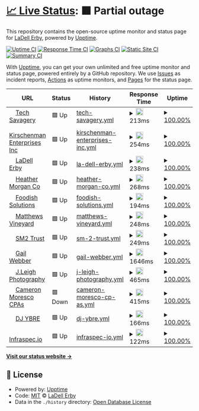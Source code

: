 # [📈 Live Status](https://ladellerby.github.io/uptime-monitoring): <!--live status--> **🟧 Partial outage**

This repository contains the open-source uptime monitor and status page for [LaDell Erby](https://ladellerby.github.io/uptime-monitoring), powered by [Upptime](https://github.com/upptime/upptime).

[![Uptime CI](https://github.com/ladellerby/uptime-monitoring/workflows/Uptime%20CI/badge.svg)](https://github.com/ladellerby/uptime-monitoring/actions?query=workflow%3A%22Uptime+CI%22)
[![Response Time CI](https://github.com/ladellerby/uptime-monitoring/workflows/Response%20Time%20CI/badge.svg)](https://github.com/ladellerby/uptime-monitoring/actions?query=workflow%3A%22Response+Time+CI%22)
[![Graphs CI](https://github.com/ladellerby/uptime-monitoring/workflows/Graphs%20CI/badge.svg)](https://github.com/ladellerby/uptime-monitoring/actions?query=workflow%3A%22Graphs+CI%22)
[![Static Site CI](https://github.com/ladellerby/uptime-monitoring/workflows/Static%20Site%20CI/badge.svg)](https://github.com/ladellerby/uptime-monitoring/actions?query=workflow%3A%22Static+Site+CI%22)
[![Summary CI](https://github.com/ladellerby/uptime-monitoring/workflows/Summary%20CI/badge.svg)](https://github.com/ladellerby/uptime-monitoring/actions?query=workflow%3A%22Summary+CI%22)

With [Upptime](https://upptime.js.org), you can get your own unlimited and free uptime monitor and status page, powered entirely by a GitHub repository. We use [Issues](https://github.com/ladellerby/uptime-monitoring/issues) as incident reports, [Actions](https://github.com/ladellerby/uptime-monitoring/actions) as uptime monitors, and [Pages](https://ladellerby.github.io/uptime-monitoring) for the status page.

<!--start: status pages-->
<!-- This summary is generated by Upptime (https://github.com/upptime/upptime) -->
<!-- Do not edit this manually, your changes will be overwritten -->
<!-- prettier-ignore -->
| URL | Status | History | Response Time | Uptime |
| --- | ------ | ------- | ------------- | ------ |
| <img alt="" src="https://icons.duckduckgo.com/ip3/techsavagery.net.ico" height="13"> [Tech Savagery](https://techsavagery.net) | 🟩 Up | [tech-savagery.yml](https://github.com/TechSavagery/uptime-monitoring/commits/HEAD/history/tech-savagery.yml) | <details><summary><img alt="Response time graph" src="./graphs/tech-savagery/response-time-week.png" height="20"> 213ms</summary><br><a href="https://ladellerby.github.io/uptime-monitoring/history/tech-savagery"><img alt="Response time 334" src="https://img.shields.io/endpoint?url=https%3A%2F%2Fraw.githubusercontent.com%2FTechSavagery%2Fuptime-monitoring%2FHEAD%2Fapi%2Ftech-savagery%2Fresponse-time.json"></a><br><a href="https://ladellerby.github.io/uptime-monitoring/history/tech-savagery"><img alt="24-hour response time 484" src="https://img.shields.io/endpoint?url=https%3A%2F%2Fraw.githubusercontent.com%2FTechSavagery%2Fuptime-monitoring%2FHEAD%2Fapi%2Ftech-savagery%2Fresponse-time-day.json"></a><br><a href="https://ladellerby.github.io/uptime-monitoring/history/tech-savagery"><img alt="7-day response time 213" src="https://img.shields.io/endpoint?url=https%3A%2F%2Fraw.githubusercontent.com%2FTechSavagery%2Fuptime-monitoring%2FHEAD%2Fapi%2Ftech-savagery%2Fresponse-time-week.json"></a><br><a href="https://ladellerby.github.io/uptime-monitoring/history/tech-savagery"><img alt="30-day response time 266" src="https://img.shields.io/endpoint?url=https%3A%2F%2Fraw.githubusercontent.com%2FTechSavagery%2Fuptime-monitoring%2FHEAD%2Fapi%2Ftech-savagery%2Fresponse-time-month.json"></a><br><a href="https://ladellerby.github.io/uptime-monitoring/history/tech-savagery"><img alt="1-year response time 334" src="https://img.shields.io/endpoint?url=https%3A%2F%2Fraw.githubusercontent.com%2FTechSavagery%2Fuptime-monitoring%2FHEAD%2Fapi%2Ftech-savagery%2Fresponse-time-year.json"></a></details> | <details><summary><a href="https://ladellerby.github.io/uptime-monitoring/history/tech-savagery">100.00%</a></summary><a href="https://ladellerby.github.io/uptime-monitoring/history/tech-savagery"><img alt="All-time uptime 94.34%" src="https://img.shields.io/endpoint?url=https%3A%2F%2Fraw.githubusercontent.com%2FTechSavagery%2Fuptime-monitoring%2FHEAD%2Fapi%2Ftech-savagery%2Fuptime.json"></a><br><a href="https://ladellerby.github.io/uptime-monitoring/history/tech-savagery"><img alt="24-hour uptime 100.00%" src="https://img.shields.io/endpoint?url=https%3A%2F%2Fraw.githubusercontent.com%2FTechSavagery%2Fuptime-monitoring%2FHEAD%2Fapi%2Ftech-savagery%2Fuptime-day.json"></a><br><a href="https://ladellerby.github.io/uptime-monitoring/history/tech-savagery"><img alt="7-day uptime 100.00%" src="https://img.shields.io/endpoint?url=https%3A%2F%2Fraw.githubusercontent.com%2FTechSavagery%2Fuptime-monitoring%2FHEAD%2Fapi%2Ftech-savagery%2Fuptime-week.json"></a><br><a href="https://ladellerby.github.io/uptime-monitoring/history/tech-savagery"><img alt="30-day uptime 71.61%" src="https://img.shields.io/endpoint?url=https%3A%2F%2Fraw.githubusercontent.com%2FTechSavagery%2Fuptime-monitoring%2FHEAD%2Fapi%2Ftech-savagery%2Fuptime-month.json"></a><br><a href="https://ladellerby.github.io/uptime-monitoring/history/tech-savagery"><img alt="1-year uptime 94.34%" src="https://img.shields.io/endpoint?url=https%3A%2F%2Fraw.githubusercontent.com%2FTechSavagery%2Fuptime-monitoring%2FHEAD%2Fapi%2Ftech-savagery%2Fuptime-year.json"></a></details>
| <img alt="" src="https://icons.duckduckgo.com/ip3/www.kirschenman.com.ico" height="13"> [Kirschenman Enterprises Inc](https://www.kirschenman.com/) | 🟩 Up | [kirschenman-enterprises-inc.yml](https://github.com/TechSavagery/uptime-monitoring/commits/HEAD/history/kirschenman-enterprises-inc.yml) | <details><summary><img alt="Response time graph" src="./graphs/kirschenman-enterprises-inc/response-time-week.png" height="20"> 254ms</summary><br><a href="https://ladellerby.github.io/uptime-monitoring/history/kirschenman-enterprises-inc"><img alt="Response time 588" src="https://img.shields.io/endpoint?url=https%3A%2F%2Fraw.githubusercontent.com%2FTechSavagery%2Fuptime-monitoring%2FHEAD%2Fapi%2Fkirschenman-enterprises-inc%2Fresponse-time.json"></a><br><a href="https://ladellerby.github.io/uptime-monitoring/history/kirschenman-enterprises-inc"><img alt="24-hour response time 354" src="https://img.shields.io/endpoint?url=https%3A%2F%2Fraw.githubusercontent.com%2FTechSavagery%2Fuptime-monitoring%2FHEAD%2Fapi%2Fkirschenman-enterprises-inc%2Fresponse-time-day.json"></a><br><a href="https://ladellerby.github.io/uptime-monitoring/history/kirschenman-enterprises-inc"><img alt="7-day response time 254" src="https://img.shields.io/endpoint?url=https%3A%2F%2Fraw.githubusercontent.com%2FTechSavagery%2Fuptime-monitoring%2FHEAD%2Fapi%2Fkirschenman-enterprises-inc%2Fresponse-time-week.json"></a><br><a href="https://ladellerby.github.io/uptime-monitoring/history/kirschenman-enterprises-inc"><img alt="30-day response time 346" src="https://img.shields.io/endpoint?url=https%3A%2F%2Fraw.githubusercontent.com%2FTechSavagery%2Fuptime-monitoring%2FHEAD%2Fapi%2Fkirschenman-enterprises-inc%2Fresponse-time-month.json"></a><br><a href="https://ladellerby.github.io/uptime-monitoring/history/kirschenman-enterprises-inc"><img alt="1-year response time 588" src="https://img.shields.io/endpoint?url=https%3A%2F%2Fraw.githubusercontent.com%2FTechSavagery%2Fuptime-monitoring%2FHEAD%2Fapi%2Fkirschenman-enterprises-inc%2Fresponse-time-year.json"></a></details> | <details><summary><a href="https://ladellerby.github.io/uptime-monitoring/history/kirschenman-enterprises-inc">100.00%</a></summary><a href="https://ladellerby.github.io/uptime-monitoring/history/kirschenman-enterprises-inc"><img alt="All-time uptime 99.11%" src="https://img.shields.io/endpoint?url=https%3A%2F%2Fraw.githubusercontent.com%2FTechSavagery%2Fuptime-monitoring%2FHEAD%2Fapi%2Fkirschenman-enterprises-inc%2Fuptime.json"></a><br><a href="https://ladellerby.github.io/uptime-monitoring/history/kirschenman-enterprises-inc"><img alt="24-hour uptime 100.00%" src="https://img.shields.io/endpoint?url=https%3A%2F%2Fraw.githubusercontent.com%2FTechSavagery%2Fuptime-monitoring%2FHEAD%2Fapi%2Fkirschenman-enterprises-inc%2Fuptime-day.json"></a><br><a href="https://ladellerby.github.io/uptime-monitoring/history/kirschenman-enterprises-inc"><img alt="7-day uptime 100.00%" src="https://img.shields.io/endpoint?url=https%3A%2F%2Fraw.githubusercontent.com%2FTechSavagery%2Fuptime-monitoring%2FHEAD%2Fapi%2Fkirschenman-enterprises-inc%2Fuptime-week.json"></a><br><a href="https://ladellerby.github.io/uptime-monitoring/history/kirschenman-enterprises-inc"><img alt="30-day uptime 100.00%" src="https://img.shields.io/endpoint?url=https%3A%2F%2Fraw.githubusercontent.com%2FTechSavagery%2Fuptime-monitoring%2FHEAD%2Fapi%2Fkirschenman-enterprises-inc%2Fuptime-month.json"></a><br><a href="https://ladellerby.github.io/uptime-monitoring/history/kirschenman-enterprises-inc"><img alt="1-year uptime 99.11%" src="https://img.shields.io/endpoint?url=https%3A%2F%2Fraw.githubusercontent.com%2FTechSavagery%2Fuptime-monitoring%2FHEAD%2Fapi%2Fkirschenman-enterprises-inc%2Fuptime-year.json"></a></details>
| <img alt="" src="https://icons.duckduckgo.com/ip3/ladellerby.com.ico" height="13"> [LaDell Erby](https://ladellerby.com) | 🟩 Up | [la-dell-erby.yml](https://github.com/TechSavagery/uptime-monitoring/commits/HEAD/history/la-dell-erby.yml) | <details><summary><img alt="Response time graph" src="./graphs/la-dell-erby/response-time-week.png" height="20"> 238ms</summary><br><a href="https://ladellerby.github.io/uptime-monitoring/history/la-dell-erby"><img alt="Response time 313" src="https://img.shields.io/endpoint?url=https%3A%2F%2Fraw.githubusercontent.com%2FTechSavagery%2Fuptime-monitoring%2FHEAD%2Fapi%2Fla-dell-erby%2Fresponse-time.json"></a><br><a href="https://ladellerby.github.io/uptime-monitoring/history/la-dell-erby"><img alt="24-hour response time 464" src="https://img.shields.io/endpoint?url=https%3A%2F%2Fraw.githubusercontent.com%2FTechSavagery%2Fuptime-monitoring%2FHEAD%2Fapi%2Fla-dell-erby%2Fresponse-time-day.json"></a><br><a href="https://ladellerby.github.io/uptime-monitoring/history/la-dell-erby"><img alt="7-day response time 238" src="https://img.shields.io/endpoint?url=https%3A%2F%2Fraw.githubusercontent.com%2FTechSavagery%2Fuptime-monitoring%2FHEAD%2Fapi%2Fla-dell-erby%2Fresponse-time-week.json"></a><br><a href="https://ladellerby.github.io/uptime-monitoring/history/la-dell-erby"><img alt="30-day response time 292" src="https://img.shields.io/endpoint?url=https%3A%2F%2Fraw.githubusercontent.com%2FTechSavagery%2Fuptime-monitoring%2FHEAD%2Fapi%2Fla-dell-erby%2Fresponse-time-month.json"></a><br><a href="https://ladellerby.github.io/uptime-monitoring/history/la-dell-erby"><img alt="1-year response time 313" src="https://img.shields.io/endpoint?url=https%3A%2F%2Fraw.githubusercontent.com%2FTechSavagery%2Fuptime-monitoring%2FHEAD%2Fapi%2Fla-dell-erby%2Fresponse-time-year.json"></a></details> | <details><summary><a href="https://ladellerby.github.io/uptime-monitoring/history/la-dell-erby">100.00%</a></summary><a href="https://ladellerby.github.io/uptime-monitoring/history/la-dell-erby"><img alt="All-time uptime 100.00%" src="https://img.shields.io/endpoint?url=https%3A%2F%2Fraw.githubusercontent.com%2FTechSavagery%2Fuptime-monitoring%2FHEAD%2Fapi%2Fla-dell-erby%2Fuptime.json"></a><br><a href="https://ladellerby.github.io/uptime-monitoring/history/la-dell-erby"><img alt="24-hour uptime 100.00%" src="https://img.shields.io/endpoint?url=https%3A%2F%2Fraw.githubusercontent.com%2FTechSavagery%2Fuptime-monitoring%2FHEAD%2Fapi%2Fla-dell-erby%2Fuptime-day.json"></a><br><a href="https://ladellerby.github.io/uptime-monitoring/history/la-dell-erby"><img alt="7-day uptime 100.00%" src="https://img.shields.io/endpoint?url=https%3A%2F%2Fraw.githubusercontent.com%2FTechSavagery%2Fuptime-monitoring%2FHEAD%2Fapi%2Fla-dell-erby%2Fuptime-week.json"></a><br><a href="https://ladellerby.github.io/uptime-monitoring/history/la-dell-erby"><img alt="30-day uptime 100.00%" src="https://img.shields.io/endpoint?url=https%3A%2F%2Fraw.githubusercontent.com%2FTechSavagery%2Fuptime-monitoring%2FHEAD%2Fapi%2Fla-dell-erby%2Fuptime-month.json"></a><br><a href="https://ladellerby.github.io/uptime-monitoring/history/la-dell-erby"><img alt="1-year uptime 100.00%" src="https://img.shields.io/endpoint?url=https%3A%2F%2Fraw.githubusercontent.com%2FTechSavagery%2Fuptime-monitoring%2FHEAD%2Fapi%2Fla-dell-erby%2Fuptime-year.json"></a></details>
| <img alt="" src="https://icons.duckduckgo.com/ip3/heathermorgan.co.ico" height="13"> [Heather Morgan Co](https://heathermorgan.co) | 🟩 Up | [heather-morgan-co.yml](https://github.com/TechSavagery/uptime-monitoring/commits/HEAD/history/heather-morgan-co.yml) | <details><summary><img alt="Response time graph" src="./graphs/heather-morgan-co/response-time-week.png" height="20"> 268ms</summary><br><a href="https://ladellerby.github.io/uptime-monitoring/history/heather-morgan-co"><img alt="Response time 445" src="https://img.shields.io/endpoint?url=https%3A%2F%2Fraw.githubusercontent.com%2FTechSavagery%2Fuptime-monitoring%2FHEAD%2Fapi%2Fheather-morgan-co%2Fresponse-time.json"></a><br><a href="https://ladellerby.github.io/uptime-monitoring/history/heather-morgan-co"><img alt="24-hour response time 500" src="https://img.shields.io/endpoint?url=https%3A%2F%2Fraw.githubusercontent.com%2FTechSavagery%2Fuptime-monitoring%2FHEAD%2Fapi%2Fheather-morgan-co%2Fresponse-time-day.json"></a><br><a href="https://ladellerby.github.io/uptime-monitoring/history/heather-morgan-co"><img alt="7-day response time 268" src="https://img.shields.io/endpoint?url=https%3A%2F%2Fraw.githubusercontent.com%2FTechSavagery%2Fuptime-monitoring%2FHEAD%2Fapi%2Fheather-morgan-co%2Fresponse-time-week.json"></a><br><a href="https://ladellerby.github.io/uptime-monitoring/history/heather-morgan-co"><img alt="30-day response time 299" src="https://img.shields.io/endpoint?url=https%3A%2F%2Fraw.githubusercontent.com%2FTechSavagery%2Fuptime-monitoring%2FHEAD%2Fapi%2Fheather-morgan-co%2Fresponse-time-month.json"></a><br><a href="https://ladellerby.github.io/uptime-monitoring/history/heather-morgan-co"><img alt="1-year response time 445" src="https://img.shields.io/endpoint?url=https%3A%2F%2Fraw.githubusercontent.com%2FTechSavagery%2Fuptime-monitoring%2FHEAD%2Fapi%2Fheather-morgan-co%2Fresponse-time-year.json"></a></details> | <details><summary><a href="https://ladellerby.github.io/uptime-monitoring/history/heather-morgan-co">100.00%</a></summary><a href="https://ladellerby.github.io/uptime-monitoring/history/heather-morgan-co"><img alt="All-time uptime 99.65%" src="https://img.shields.io/endpoint?url=https%3A%2F%2Fraw.githubusercontent.com%2FTechSavagery%2Fuptime-monitoring%2FHEAD%2Fapi%2Fheather-morgan-co%2Fuptime.json"></a><br><a href="https://ladellerby.github.io/uptime-monitoring/history/heather-morgan-co"><img alt="24-hour uptime 100.00%" src="https://img.shields.io/endpoint?url=https%3A%2F%2Fraw.githubusercontent.com%2FTechSavagery%2Fuptime-monitoring%2FHEAD%2Fapi%2Fheather-morgan-co%2Fuptime-day.json"></a><br><a href="https://ladellerby.github.io/uptime-monitoring/history/heather-morgan-co"><img alt="7-day uptime 100.00%" src="https://img.shields.io/endpoint?url=https%3A%2F%2Fraw.githubusercontent.com%2FTechSavagery%2Fuptime-monitoring%2FHEAD%2Fapi%2Fheather-morgan-co%2Fuptime-week.json"></a><br><a href="https://ladellerby.github.io/uptime-monitoring/history/heather-morgan-co"><img alt="30-day uptime 100.00%" src="https://img.shields.io/endpoint?url=https%3A%2F%2Fraw.githubusercontent.com%2FTechSavagery%2Fuptime-monitoring%2FHEAD%2Fapi%2Fheather-morgan-co%2Fuptime-month.json"></a><br><a href="https://ladellerby.github.io/uptime-monitoring/history/heather-morgan-co"><img alt="1-year uptime 99.65%" src="https://img.shields.io/endpoint?url=https%3A%2F%2Fraw.githubusercontent.com%2FTechSavagery%2Fuptime-monitoring%2FHEAD%2Fapi%2Fheather-morgan-co%2Fuptime-year.json"></a></details>
| <img alt="" src="https://icons.duckduckgo.com/ip3/foodishsolutions.com.ico" height="13"> [Foodish Solutions](https://foodishsolutions.com) | 🟩 Up | [foodish-solutions.yml](https://github.com/TechSavagery/uptime-monitoring/commits/HEAD/history/foodish-solutions.yml) | <details><summary><img alt="Response time graph" src="./graphs/foodish-solutions/response-time-week.png" height="20"> 194ms</summary><br><a href="https://ladellerby.github.io/uptime-monitoring/history/foodish-solutions"><img alt="Response time 276" src="https://img.shields.io/endpoint?url=https%3A%2F%2Fraw.githubusercontent.com%2FTechSavagery%2Fuptime-monitoring%2FHEAD%2Fapi%2Ffoodish-solutions%2Fresponse-time.json"></a><br><a href="https://ladellerby.github.io/uptime-monitoring/history/foodish-solutions"><img alt="24-hour response time 416" src="https://img.shields.io/endpoint?url=https%3A%2F%2Fraw.githubusercontent.com%2FTechSavagery%2Fuptime-monitoring%2FHEAD%2Fapi%2Ffoodish-solutions%2Fresponse-time-day.json"></a><br><a href="https://ladellerby.github.io/uptime-monitoring/history/foodish-solutions"><img alt="7-day response time 194" src="https://img.shields.io/endpoint?url=https%3A%2F%2Fraw.githubusercontent.com%2FTechSavagery%2Fuptime-monitoring%2FHEAD%2Fapi%2Ffoodish-solutions%2Fresponse-time-week.json"></a><br><a href="https://ladellerby.github.io/uptime-monitoring/history/foodish-solutions"><img alt="30-day response time 225" src="https://img.shields.io/endpoint?url=https%3A%2F%2Fraw.githubusercontent.com%2FTechSavagery%2Fuptime-monitoring%2FHEAD%2Fapi%2Ffoodish-solutions%2Fresponse-time-month.json"></a><br><a href="https://ladellerby.github.io/uptime-monitoring/history/foodish-solutions"><img alt="1-year response time 276" src="https://img.shields.io/endpoint?url=https%3A%2F%2Fraw.githubusercontent.com%2FTechSavagery%2Fuptime-monitoring%2FHEAD%2Fapi%2Ffoodish-solutions%2Fresponse-time-year.json"></a></details> | <details><summary><a href="https://ladellerby.github.io/uptime-monitoring/history/foodish-solutions">100.00%</a></summary><a href="https://ladellerby.github.io/uptime-monitoring/history/foodish-solutions"><img alt="All-time uptime 99.17%" src="https://img.shields.io/endpoint?url=https%3A%2F%2Fraw.githubusercontent.com%2FTechSavagery%2Fuptime-monitoring%2FHEAD%2Fapi%2Ffoodish-solutions%2Fuptime.json"></a><br><a href="https://ladellerby.github.io/uptime-monitoring/history/foodish-solutions"><img alt="24-hour uptime 100.00%" src="https://img.shields.io/endpoint?url=https%3A%2F%2Fraw.githubusercontent.com%2FTechSavagery%2Fuptime-monitoring%2FHEAD%2Fapi%2Ffoodish-solutions%2Fuptime-day.json"></a><br><a href="https://ladellerby.github.io/uptime-monitoring/history/foodish-solutions"><img alt="7-day uptime 100.00%" src="https://img.shields.io/endpoint?url=https%3A%2F%2Fraw.githubusercontent.com%2FTechSavagery%2Fuptime-monitoring%2FHEAD%2Fapi%2Ffoodish-solutions%2Fuptime-week.json"></a><br><a href="https://ladellerby.github.io/uptime-monitoring/history/foodish-solutions"><img alt="30-day uptime 100.00%" src="https://img.shields.io/endpoint?url=https%3A%2F%2Fraw.githubusercontent.com%2FTechSavagery%2Fuptime-monitoring%2FHEAD%2Fapi%2Ffoodish-solutions%2Fuptime-month.json"></a><br><a href="https://ladellerby.github.io/uptime-monitoring/history/foodish-solutions"><img alt="1-year uptime 99.17%" src="https://img.shields.io/endpoint?url=https%3A%2F%2Fraw.githubusercontent.com%2FTechSavagery%2Fuptime-monitoring%2FHEAD%2Fapi%2Ffoodish-solutions%2Fuptime-year.json"></a></details>
| <img alt="" src="https://icons.duckduckgo.com/ip3/matthewsvineyard.com.ico" height="13"> [Matthews Vineyard](https://matthewsvineyard.com) | 🟩 Up | [matthews-vineyard.yml](https://github.com/TechSavagery/uptime-monitoring/commits/HEAD/history/matthews-vineyard.yml) | <details><summary><img alt="Response time graph" src="./graphs/matthews-vineyard/response-time-week.png" height="20"> 248ms</summary><br><a href="https://ladellerby.github.io/uptime-monitoring/history/matthews-vineyard"><img alt="Response time 364" src="https://img.shields.io/endpoint?url=https%3A%2F%2Fraw.githubusercontent.com%2FTechSavagery%2Fuptime-monitoring%2FHEAD%2Fapi%2Fmatthews-vineyard%2Fresponse-time.json"></a><br><a href="https://ladellerby.github.io/uptime-monitoring/history/matthews-vineyard"><img alt="24-hour response time 520" src="https://img.shields.io/endpoint?url=https%3A%2F%2Fraw.githubusercontent.com%2FTechSavagery%2Fuptime-monitoring%2FHEAD%2Fapi%2Fmatthews-vineyard%2Fresponse-time-day.json"></a><br><a href="https://ladellerby.github.io/uptime-monitoring/history/matthews-vineyard"><img alt="7-day response time 248" src="https://img.shields.io/endpoint?url=https%3A%2F%2Fraw.githubusercontent.com%2FTechSavagery%2Fuptime-monitoring%2FHEAD%2Fapi%2Fmatthews-vineyard%2Fresponse-time-week.json"></a><br><a href="https://ladellerby.github.io/uptime-monitoring/history/matthews-vineyard"><img alt="30-day response time 302" src="https://img.shields.io/endpoint?url=https%3A%2F%2Fraw.githubusercontent.com%2FTechSavagery%2Fuptime-monitoring%2FHEAD%2Fapi%2Fmatthews-vineyard%2Fresponse-time-month.json"></a><br><a href="https://ladellerby.github.io/uptime-monitoring/history/matthews-vineyard"><img alt="1-year response time 364" src="https://img.shields.io/endpoint?url=https%3A%2F%2Fraw.githubusercontent.com%2FTechSavagery%2Fuptime-monitoring%2FHEAD%2Fapi%2Fmatthews-vineyard%2Fresponse-time-year.json"></a></details> | <details><summary><a href="https://ladellerby.github.io/uptime-monitoring/history/matthews-vineyard">100.00%</a></summary><a href="https://ladellerby.github.io/uptime-monitoring/history/matthews-vineyard"><img alt="All-time uptime 99.02%" src="https://img.shields.io/endpoint?url=https%3A%2F%2Fraw.githubusercontent.com%2FTechSavagery%2Fuptime-monitoring%2FHEAD%2Fapi%2Fmatthews-vineyard%2Fuptime.json"></a><br><a href="https://ladellerby.github.io/uptime-monitoring/history/matthews-vineyard"><img alt="24-hour uptime 100.00%" src="https://img.shields.io/endpoint?url=https%3A%2F%2Fraw.githubusercontent.com%2FTechSavagery%2Fuptime-monitoring%2FHEAD%2Fapi%2Fmatthews-vineyard%2Fuptime-day.json"></a><br><a href="https://ladellerby.github.io/uptime-monitoring/history/matthews-vineyard"><img alt="7-day uptime 100.00%" src="https://img.shields.io/endpoint?url=https%3A%2F%2Fraw.githubusercontent.com%2FTechSavagery%2Fuptime-monitoring%2FHEAD%2Fapi%2Fmatthews-vineyard%2Fuptime-week.json"></a><br><a href="https://ladellerby.github.io/uptime-monitoring/history/matthews-vineyard"><img alt="30-day uptime 100.00%" src="https://img.shields.io/endpoint?url=https%3A%2F%2Fraw.githubusercontent.com%2FTechSavagery%2Fuptime-monitoring%2FHEAD%2Fapi%2Fmatthews-vineyard%2Fuptime-month.json"></a><br><a href="https://ladellerby.github.io/uptime-monitoring/history/matthews-vineyard"><img alt="1-year uptime 99.02%" src="https://img.shields.io/endpoint?url=https%3A%2F%2Fraw.githubusercontent.com%2FTechSavagery%2Fuptime-monitoring%2FHEAD%2Fapi%2Fmatthews-vineyard%2Fuptime-year.json"></a></details>
| <img alt="" src="https://icons.duckduckgo.com/ip3/sm2trust.com.ico" height="13"> [SM2 Trust](https://sm2trust.com) | 🟩 Up | [sm-2-trust.yml](https://github.com/TechSavagery/uptime-monitoring/commits/HEAD/history/sm-2-trust.yml) | <details><summary><img alt="Response time graph" src="./graphs/sm-2-trust/response-time-week.png" height="20"> 249ms</summary><br><a href="https://ladellerby.github.io/uptime-monitoring/history/sm-2-trust"><img alt="Response time 364" src="https://img.shields.io/endpoint?url=https%3A%2F%2Fraw.githubusercontent.com%2FTechSavagery%2Fuptime-monitoring%2FHEAD%2Fapi%2Fsm-2-trust%2Fresponse-time.json"></a><br><a href="https://ladellerby.github.io/uptime-monitoring/history/sm-2-trust"><img alt="24-hour response time 453" src="https://img.shields.io/endpoint?url=https%3A%2F%2Fraw.githubusercontent.com%2FTechSavagery%2Fuptime-monitoring%2FHEAD%2Fapi%2Fsm-2-trust%2Fresponse-time-day.json"></a><br><a href="https://ladellerby.github.io/uptime-monitoring/history/sm-2-trust"><img alt="7-day response time 249" src="https://img.shields.io/endpoint?url=https%3A%2F%2Fraw.githubusercontent.com%2FTechSavagery%2Fuptime-monitoring%2FHEAD%2Fapi%2Fsm-2-trust%2Fresponse-time-week.json"></a><br><a href="https://ladellerby.github.io/uptime-monitoring/history/sm-2-trust"><img alt="30-day response time 288" src="https://img.shields.io/endpoint?url=https%3A%2F%2Fraw.githubusercontent.com%2FTechSavagery%2Fuptime-monitoring%2FHEAD%2Fapi%2Fsm-2-trust%2Fresponse-time-month.json"></a><br><a href="https://ladellerby.github.io/uptime-monitoring/history/sm-2-trust"><img alt="1-year response time 364" src="https://img.shields.io/endpoint?url=https%3A%2F%2Fraw.githubusercontent.com%2FTechSavagery%2Fuptime-monitoring%2FHEAD%2Fapi%2Fsm-2-trust%2Fresponse-time-year.json"></a></details> | <details><summary><a href="https://ladellerby.github.io/uptime-monitoring/history/sm-2-trust">100.00%</a></summary><a href="https://ladellerby.github.io/uptime-monitoring/history/sm-2-trust"><img alt="All-time uptime 98.68%" src="https://img.shields.io/endpoint?url=https%3A%2F%2Fraw.githubusercontent.com%2FTechSavagery%2Fuptime-monitoring%2FHEAD%2Fapi%2Fsm-2-trust%2Fuptime.json"></a><br><a href="https://ladellerby.github.io/uptime-monitoring/history/sm-2-trust"><img alt="24-hour uptime 100.00%" src="https://img.shields.io/endpoint?url=https%3A%2F%2Fraw.githubusercontent.com%2FTechSavagery%2Fuptime-monitoring%2FHEAD%2Fapi%2Fsm-2-trust%2Fuptime-day.json"></a><br><a href="https://ladellerby.github.io/uptime-monitoring/history/sm-2-trust"><img alt="7-day uptime 100.00%" src="https://img.shields.io/endpoint?url=https%3A%2F%2Fraw.githubusercontent.com%2FTechSavagery%2Fuptime-monitoring%2FHEAD%2Fapi%2Fsm-2-trust%2Fuptime-week.json"></a><br><a href="https://ladellerby.github.io/uptime-monitoring/history/sm-2-trust"><img alt="30-day uptime 100.00%" src="https://img.shields.io/endpoint?url=https%3A%2F%2Fraw.githubusercontent.com%2FTechSavagery%2Fuptime-monitoring%2FHEAD%2Fapi%2Fsm-2-trust%2Fuptime-month.json"></a><br><a href="https://ladellerby.github.io/uptime-monitoring/history/sm-2-trust"><img alt="1-year uptime 98.68%" src="https://img.shields.io/endpoint?url=https%3A%2F%2Fraw.githubusercontent.com%2FTechSavagery%2Fuptime-monitoring%2FHEAD%2Fapi%2Fsm-2-trust%2Fuptime-year.json"></a></details>
| <img alt="" src="https://icons.duckduckgo.com/ip3/gailwebber.com.ico" height="13"> [Gail Webber](https://gailwebber.com) | 🟩 Up | [gail-webber.yml](https://github.com/TechSavagery/uptime-monitoring/commits/HEAD/history/gail-webber.yml) | <details><summary><img alt="Response time graph" src="./graphs/gail-webber/response-time-week.png" height="20"> 1646ms</summary><br><a href="https://ladellerby.github.io/uptime-monitoring/history/gail-webber"><img alt="Response time 1645" src="https://img.shields.io/endpoint?url=https%3A%2F%2Fraw.githubusercontent.com%2FTechSavagery%2Fuptime-monitoring%2FHEAD%2Fapi%2Fgail-webber%2Fresponse-time.json"></a><br><a href="https://ladellerby.github.io/uptime-monitoring/history/gail-webber"><img alt="24-hour response time 1558" src="https://img.shields.io/endpoint?url=https%3A%2F%2Fraw.githubusercontent.com%2FTechSavagery%2Fuptime-monitoring%2FHEAD%2Fapi%2Fgail-webber%2Fresponse-time-day.json"></a><br><a href="https://ladellerby.github.io/uptime-monitoring/history/gail-webber"><img alt="7-day response time 1646" src="https://img.shields.io/endpoint?url=https%3A%2F%2Fraw.githubusercontent.com%2FTechSavagery%2Fuptime-monitoring%2FHEAD%2Fapi%2Fgail-webber%2Fresponse-time-week.json"></a><br><a href="https://ladellerby.github.io/uptime-monitoring/history/gail-webber"><img alt="30-day response time 1589" src="https://img.shields.io/endpoint?url=https%3A%2F%2Fraw.githubusercontent.com%2FTechSavagery%2Fuptime-monitoring%2FHEAD%2Fapi%2Fgail-webber%2Fresponse-time-month.json"></a><br><a href="https://ladellerby.github.io/uptime-monitoring/history/gail-webber"><img alt="1-year response time 1645" src="https://img.shields.io/endpoint?url=https%3A%2F%2Fraw.githubusercontent.com%2FTechSavagery%2Fuptime-monitoring%2FHEAD%2Fapi%2Fgail-webber%2Fresponse-time-year.json"></a></details> | <details><summary><a href="https://ladellerby.github.io/uptime-monitoring/history/gail-webber">100.00%</a></summary><a href="https://ladellerby.github.io/uptime-monitoring/history/gail-webber"><img alt="All-time uptime 99.88%" src="https://img.shields.io/endpoint?url=https%3A%2F%2Fraw.githubusercontent.com%2FTechSavagery%2Fuptime-monitoring%2FHEAD%2Fapi%2Fgail-webber%2Fuptime.json"></a><br><a href="https://ladellerby.github.io/uptime-monitoring/history/gail-webber"><img alt="24-hour uptime 100.00%" src="https://img.shields.io/endpoint?url=https%3A%2F%2Fraw.githubusercontent.com%2FTechSavagery%2Fuptime-monitoring%2FHEAD%2Fapi%2Fgail-webber%2Fuptime-day.json"></a><br><a href="https://ladellerby.github.io/uptime-monitoring/history/gail-webber"><img alt="7-day uptime 100.00%" src="https://img.shields.io/endpoint?url=https%3A%2F%2Fraw.githubusercontent.com%2FTechSavagery%2Fuptime-monitoring%2FHEAD%2Fapi%2Fgail-webber%2Fuptime-week.json"></a><br><a href="https://ladellerby.github.io/uptime-monitoring/history/gail-webber"><img alt="30-day uptime 100.00%" src="https://img.shields.io/endpoint?url=https%3A%2F%2Fraw.githubusercontent.com%2FTechSavagery%2Fuptime-monitoring%2FHEAD%2Fapi%2Fgail-webber%2Fuptime-month.json"></a><br><a href="https://ladellerby.github.io/uptime-monitoring/history/gail-webber"><img alt="1-year uptime 99.88%" src="https://img.shields.io/endpoint?url=https%3A%2F%2Fraw.githubusercontent.com%2FTechSavagery%2Fuptime-monitoring%2FHEAD%2Fapi%2Fgail-webber%2Fuptime-year.json"></a></details>
| <img alt="" src="https://icons.duckduckgo.com/ip3/jleighphotography.org.ico" height="13"> [J.Leigh Photography](https://jleighphotography.org) | 🟩 Up | [j-leigh-photography.yml](https://github.com/TechSavagery/uptime-monitoring/commits/HEAD/history/j-leigh-photography.yml) | <details><summary><img alt="Response time graph" src="./graphs/j-leigh-photography/response-time-week.png" height="20"> 465ms</summary><br><a href="https://ladellerby.github.io/uptime-monitoring/history/j-leigh-photography"><img alt="Response time 804" src="https://img.shields.io/endpoint?url=https%3A%2F%2Fraw.githubusercontent.com%2FTechSavagery%2Fuptime-monitoring%2FHEAD%2Fapi%2Fj-leigh-photography%2Fresponse-time.json"></a><br><a href="https://ladellerby.github.io/uptime-monitoring/history/j-leigh-photography"><img alt="24-hour response time 657" src="https://img.shields.io/endpoint?url=https%3A%2F%2Fraw.githubusercontent.com%2FTechSavagery%2Fuptime-monitoring%2FHEAD%2Fapi%2Fj-leigh-photography%2Fresponse-time-day.json"></a><br><a href="https://ladellerby.github.io/uptime-monitoring/history/j-leigh-photography"><img alt="7-day response time 465" src="https://img.shields.io/endpoint?url=https%3A%2F%2Fraw.githubusercontent.com%2FTechSavagery%2Fuptime-monitoring%2FHEAD%2Fapi%2Fj-leigh-photography%2Fresponse-time-week.json"></a><br><a href="https://ladellerby.github.io/uptime-monitoring/history/j-leigh-photography"><img alt="30-day response time 787" src="https://img.shields.io/endpoint?url=https%3A%2F%2Fraw.githubusercontent.com%2FTechSavagery%2Fuptime-monitoring%2FHEAD%2Fapi%2Fj-leigh-photography%2Fresponse-time-month.json"></a><br><a href="https://ladellerby.github.io/uptime-monitoring/history/j-leigh-photography"><img alt="1-year response time 804" src="https://img.shields.io/endpoint?url=https%3A%2F%2Fraw.githubusercontent.com%2FTechSavagery%2Fuptime-monitoring%2FHEAD%2Fapi%2Fj-leigh-photography%2Fresponse-time-year.json"></a></details> | <details><summary><a href="https://ladellerby.github.io/uptime-monitoring/history/j-leigh-photography">100.00%</a></summary><a href="https://ladellerby.github.io/uptime-monitoring/history/j-leigh-photography"><img alt="All-time uptime 99.91%" src="https://img.shields.io/endpoint?url=https%3A%2F%2Fraw.githubusercontent.com%2FTechSavagery%2Fuptime-monitoring%2FHEAD%2Fapi%2Fj-leigh-photography%2Fuptime.json"></a><br><a href="https://ladellerby.github.io/uptime-monitoring/history/j-leigh-photography"><img alt="24-hour uptime 100.00%" src="https://img.shields.io/endpoint?url=https%3A%2F%2Fraw.githubusercontent.com%2FTechSavagery%2Fuptime-monitoring%2FHEAD%2Fapi%2Fj-leigh-photography%2Fuptime-day.json"></a><br><a href="https://ladellerby.github.io/uptime-monitoring/history/j-leigh-photography"><img alt="7-day uptime 100.00%" src="https://img.shields.io/endpoint?url=https%3A%2F%2Fraw.githubusercontent.com%2FTechSavagery%2Fuptime-monitoring%2FHEAD%2Fapi%2Fj-leigh-photography%2Fuptime-week.json"></a><br><a href="https://ladellerby.github.io/uptime-monitoring/history/j-leigh-photography"><img alt="30-day uptime 100.00%" src="https://img.shields.io/endpoint?url=https%3A%2F%2Fraw.githubusercontent.com%2FTechSavagery%2Fuptime-monitoring%2FHEAD%2Fapi%2Fj-leigh-photography%2Fuptime-month.json"></a><br><a href="https://ladellerby.github.io/uptime-monitoring/history/j-leigh-photography"><img alt="1-year uptime 99.91%" src="https://img.shields.io/endpoint?url=https%3A%2F%2Fraw.githubusercontent.com%2FTechSavagery%2Fuptime-monitoring%2FHEAD%2Fapi%2Fj-leigh-photography%2Fuptime-year.json"></a></details>
| <img alt="" src="https://icons.duckduckgo.com/ip3/www.cameronmorescocpas.com.ico" height="13"> [Cameron Moresco CPAs](https://www.cameronmorescocpas.com) | 🟥 Down | [cameron-moresco-cp-as.yml](https://github.com/TechSavagery/uptime-monitoring/commits/HEAD/history/cameron-moresco-cp-as.yml) | <details><summary><img alt="Response time graph" src="./graphs/cameron-moresco-cp-as/response-time-week.png" height="20"> 415ms</summary><br><a href="https://ladellerby.github.io/uptime-monitoring/history/cameron-moresco-cp-as"><img alt="Response time 496" src="https://img.shields.io/endpoint?url=https%3A%2F%2Fraw.githubusercontent.com%2FTechSavagery%2Fuptime-monitoring%2FHEAD%2Fapi%2Fcameron-moresco-cp-as%2Fresponse-time.json"></a><br><a href="https://ladellerby.github.io/uptime-monitoring/history/cameron-moresco-cp-as"><img alt="24-hour response time 203" src="https://img.shields.io/endpoint?url=https%3A%2F%2Fraw.githubusercontent.com%2FTechSavagery%2Fuptime-monitoring%2FHEAD%2Fapi%2Fcameron-moresco-cp-as%2Fresponse-time-day.json"></a><br><a href="https://ladellerby.github.io/uptime-monitoring/history/cameron-moresco-cp-as"><img alt="7-day response time 415" src="https://img.shields.io/endpoint?url=https%3A%2F%2Fraw.githubusercontent.com%2FTechSavagery%2Fuptime-monitoring%2FHEAD%2Fapi%2Fcameron-moresco-cp-as%2Fresponse-time-week.json"></a><br><a href="https://ladellerby.github.io/uptime-monitoring/history/cameron-moresco-cp-as"><img alt="30-day response time 363" src="https://img.shields.io/endpoint?url=https%3A%2F%2Fraw.githubusercontent.com%2FTechSavagery%2Fuptime-monitoring%2FHEAD%2Fapi%2Fcameron-moresco-cp-as%2Fresponse-time-month.json"></a><br><a href="https://ladellerby.github.io/uptime-monitoring/history/cameron-moresco-cp-as"><img alt="1-year response time 496" src="https://img.shields.io/endpoint?url=https%3A%2F%2Fraw.githubusercontent.com%2FTechSavagery%2Fuptime-monitoring%2FHEAD%2Fapi%2Fcameron-moresco-cp-as%2Fresponse-time-year.json"></a></details> | <details><summary><a href="https://ladellerby.github.io/uptime-monitoring/history/cameron-moresco-cp-as">100.00%</a></summary><a href="https://ladellerby.github.io/uptime-monitoring/history/cameron-moresco-cp-as"><img alt="All-time uptime 99.73%" src="https://img.shields.io/endpoint?url=https%3A%2F%2Fraw.githubusercontent.com%2FTechSavagery%2Fuptime-monitoring%2FHEAD%2Fapi%2Fcameron-moresco-cp-as%2Fuptime.json"></a><br><a href="https://ladellerby.github.io/uptime-monitoring/history/cameron-moresco-cp-as"><img alt="24-hour uptime 99.98%" src="https://img.shields.io/endpoint?url=https%3A%2F%2Fraw.githubusercontent.com%2FTechSavagery%2Fuptime-monitoring%2FHEAD%2Fapi%2Fcameron-moresco-cp-as%2Fuptime-day.json"></a><br><a href="https://ladellerby.github.io/uptime-monitoring/history/cameron-moresco-cp-as"><img alt="7-day uptime 100.00%" src="https://img.shields.io/endpoint?url=https%3A%2F%2Fraw.githubusercontent.com%2FTechSavagery%2Fuptime-monitoring%2FHEAD%2Fapi%2Fcameron-moresco-cp-as%2Fuptime-week.json"></a><br><a href="https://ladellerby.github.io/uptime-monitoring/history/cameron-moresco-cp-as"><img alt="30-day uptime 99.95%" src="https://img.shields.io/endpoint?url=https%3A%2F%2Fraw.githubusercontent.com%2FTechSavagery%2Fuptime-monitoring%2FHEAD%2Fapi%2Fcameron-moresco-cp-as%2Fuptime-month.json"></a><br><a href="https://ladellerby.github.io/uptime-monitoring/history/cameron-moresco-cp-as"><img alt="1-year uptime 99.73%" src="https://img.shields.io/endpoint?url=https%3A%2F%2Fraw.githubusercontent.com%2FTechSavagery%2Fuptime-monitoring%2FHEAD%2Fapi%2Fcameron-moresco-cp-as%2Fuptime-year.json"></a></details>
| <img alt="" src="https://icons.duckduckgo.com/ip3/www.djybre.com.ico" height="13"> [DJ YBRE](https://www.djybre.com) | 🟩 Up | [dj-ybre.yml](https://github.com/TechSavagery/uptime-monitoring/commits/HEAD/history/dj-ybre.yml) | <details><summary><img alt="Response time graph" src="./graphs/dj-ybre/response-time-week.png" height="20"> 166ms</summary><br><a href="https://ladellerby.github.io/uptime-monitoring/history/dj-ybre"><img alt="Response time 237" src="https://img.shields.io/endpoint?url=https%3A%2F%2Fraw.githubusercontent.com%2FTechSavagery%2Fuptime-monitoring%2FHEAD%2Fapi%2Fdj-ybre%2Fresponse-time.json"></a><br><a href="https://ladellerby.github.io/uptime-monitoring/history/dj-ybre"><img alt="24-hour response time 121" src="https://img.shields.io/endpoint?url=https%3A%2F%2Fraw.githubusercontent.com%2FTechSavagery%2Fuptime-monitoring%2FHEAD%2Fapi%2Fdj-ybre%2Fresponse-time-day.json"></a><br><a href="https://ladellerby.github.io/uptime-monitoring/history/dj-ybre"><img alt="7-day response time 166" src="https://img.shields.io/endpoint?url=https%3A%2F%2Fraw.githubusercontent.com%2FTechSavagery%2Fuptime-monitoring%2FHEAD%2Fapi%2Fdj-ybre%2Fresponse-time-week.json"></a><br><a href="https://ladellerby.github.io/uptime-monitoring/history/dj-ybre"><img alt="30-day response time 176" src="https://img.shields.io/endpoint?url=https%3A%2F%2Fraw.githubusercontent.com%2FTechSavagery%2Fuptime-monitoring%2FHEAD%2Fapi%2Fdj-ybre%2Fresponse-time-month.json"></a><br><a href="https://ladellerby.github.io/uptime-monitoring/history/dj-ybre"><img alt="1-year response time 237" src="https://img.shields.io/endpoint?url=https%3A%2F%2Fraw.githubusercontent.com%2FTechSavagery%2Fuptime-monitoring%2FHEAD%2Fapi%2Fdj-ybre%2Fresponse-time-year.json"></a></details> | <details><summary><a href="https://ladellerby.github.io/uptime-monitoring/history/dj-ybre">100.00%</a></summary><a href="https://ladellerby.github.io/uptime-monitoring/history/dj-ybre"><img alt="All-time uptime 100.00%" src="https://img.shields.io/endpoint?url=https%3A%2F%2Fraw.githubusercontent.com%2FTechSavagery%2Fuptime-monitoring%2FHEAD%2Fapi%2Fdj-ybre%2Fuptime.json"></a><br><a href="https://ladellerby.github.io/uptime-monitoring/history/dj-ybre"><img alt="24-hour uptime 100.00%" src="https://img.shields.io/endpoint?url=https%3A%2F%2Fraw.githubusercontent.com%2FTechSavagery%2Fuptime-monitoring%2FHEAD%2Fapi%2Fdj-ybre%2Fuptime-day.json"></a><br><a href="https://ladellerby.github.io/uptime-monitoring/history/dj-ybre"><img alt="7-day uptime 100.00%" src="https://img.shields.io/endpoint?url=https%3A%2F%2Fraw.githubusercontent.com%2FTechSavagery%2Fuptime-monitoring%2FHEAD%2Fapi%2Fdj-ybre%2Fuptime-week.json"></a><br><a href="https://ladellerby.github.io/uptime-monitoring/history/dj-ybre"><img alt="30-day uptime 100.00%" src="https://img.shields.io/endpoint?url=https%3A%2F%2Fraw.githubusercontent.com%2FTechSavagery%2Fuptime-monitoring%2FHEAD%2Fapi%2Fdj-ybre%2Fuptime-month.json"></a><br><a href="https://ladellerby.github.io/uptime-monitoring/history/dj-ybre"><img alt="1-year uptime 100.00%" src="https://img.shields.io/endpoint?url=https%3A%2F%2Fraw.githubusercontent.com%2FTechSavagery%2Fuptime-monitoring%2FHEAD%2Fapi%2Fdj-ybre%2Fuptime-year.json"></a></details>
| <img alt="" src="https://icons.duckduckgo.com/ip3/www.infraspec.io.ico" height="13"> [Infraspec.io](https://www.infraspec.io) | 🟩 Up | [infraspec-io.yml](https://github.com/TechSavagery/uptime-monitoring/commits/HEAD/history/infraspec-io.yml) | <details><summary><img alt="Response time graph" src="./graphs/infraspec-io/response-time-week.png" height="20"> 122ms</summary><br><a href="https://ladellerby.github.io/uptime-monitoring/history/infraspec-io"><img alt="Response time 202" src="https://img.shields.io/endpoint?url=https%3A%2F%2Fraw.githubusercontent.com%2FTechSavagery%2Fuptime-monitoring%2FHEAD%2Fapi%2Finfraspec-io%2Fresponse-time.json"></a><br><a href="https://ladellerby.github.io/uptime-monitoring/history/infraspec-io"><img alt="24-hour response time 199" src="https://img.shields.io/endpoint?url=https%3A%2F%2Fraw.githubusercontent.com%2FTechSavagery%2Fuptime-monitoring%2FHEAD%2Fapi%2Finfraspec-io%2Fresponse-time-day.json"></a><br><a href="https://ladellerby.github.io/uptime-monitoring/history/infraspec-io"><img alt="7-day response time 122" src="https://img.shields.io/endpoint?url=https%3A%2F%2Fraw.githubusercontent.com%2FTechSavagery%2Fuptime-monitoring%2FHEAD%2Fapi%2Finfraspec-io%2Fresponse-time-week.json"></a><br><a href="https://ladellerby.github.io/uptime-monitoring/history/infraspec-io"><img alt="30-day response time 125" src="https://img.shields.io/endpoint?url=https%3A%2F%2Fraw.githubusercontent.com%2FTechSavagery%2Fuptime-monitoring%2FHEAD%2Fapi%2Finfraspec-io%2Fresponse-time-month.json"></a><br><a href="https://ladellerby.github.io/uptime-monitoring/history/infraspec-io"><img alt="1-year response time 202" src="https://img.shields.io/endpoint?url=https%3A%2F%2Fraw.githubusercontent.com%2FTechSavagery%2Fuptime-monitoring%2FHEAD%2Fapi%2Finfraspec-io%2Fresponse-time-year.json"></a></details> | <details><summary><a href="https://ladellerby.github.io/uptime-monitoring/history/infraspec-io">100.00%</a></summary><a href="https://ladellerby.github.io/uptime-monitoring/history/infraspec-io"><img alt="All-time uptime 99.98%" src="https://img.shields.io/endpoint?url=https%3A%2F%2Fraw.githubusercontent.com%2FTechSavagery%2Fuptime-monitoring%2FHEAD%2Fapi%2Finfraspec-io%2Fuptime.json"></a><br><a href="https://ladellerby.github.io/uptime-monitoring/history/infraspec-io"><img alt="24-hour uptime 100.00%" src="https://img.shields.io/endpoint?url=https%3A%2F%2Fraw.githubusercontent.com%2FTechSavagery%2Fuptime-monitoring%2FHEAD%2Fapi%2Finfraspec-io%2Fuptime-day.json"></a><br><a href="https://ladellerby.github.io/uptime-monitoring/history/infraspec-io"><img alt="7-day uptime 100.00%" src="https://img.shields.io/endpoint?url=https%3A%2F%2Fraw.githubusercontent.com%2FTechSavagery%2Fuptime-monitoring%2FHEAD%2Fapi%2Finfraspec-io%2Fuptime-week.json"></a><br><a href="https://ladellerby.github.io/uptime-monitoring/history/infraspec-io"><img alt="30-day uptime 100.00%" src="https://img.shields.io/endpoint?url=https%3A%2F%2Fraw.githubusercontent.com%2FTechSavagery%2Fuptime-monitoring%2FHEAD%2Fapi%2Finfraspec-io%2Fuptime-month.json"></a><br><a href="https://ladellerby.github.io/uptime-monitoring/history/infraspec-io"><img alt="1-year uptime 99.98%" src="https://img.shields.io/endpoint?url=https%3A%2F%2Fraw.githubusercontent.com%2FTechSavagery%2Fuptime-monitoring%2FHEAD%2Fapi%2Finfraspec-io%2Fuptime-year.json"></a></details>

<!--end: status pages-->

[**Visit our status website →**](https://ladellerby.github.io/uptime-monitoring)

## 📄 License

- Powered by: [Upptime](https://github.com/upptime/upptime)
- Code: [MIT](./LICENSE) © [LaDell Erby](https://ladellerby.github.io/uptime-monitoring)
- Data in the `./history` directory: [Open Database License](https://opendatacommons.org/licenses/odbl/1-0/)
